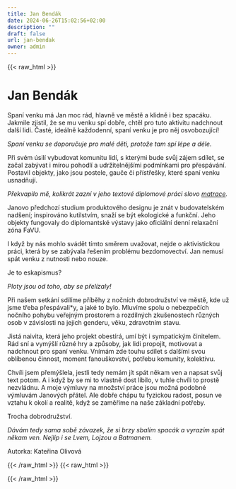 ```yaml
---
title: Jan Bendák
date: 2024-06-26T15:02:56+02:00
description: ""
draft: false
url: jan-bendak
owner: admin
---
```

{{< raw_html >}}
<h1 id="jan-bend&aacute;k">Jan Bend&aacute;k</h1>
<p class="MsoNormal">Span&iacute; venku m&aacute; Jan moc r&aacute;d, hlavně ve městě a klidně i bez spac&aacute;ku. Jakmile zjistil, že se mu venku sp&iacute; dobře, chtěl pro tuto aktivitu nadchnout dal&scaron;&iacute; lidi. Čast&eacute;, ide&aacute;lně každodenn&iacute;, span&iacute; venku je pro něj osvobozuj&iacute;c&iacute;!</p>
<p class="MsoNormal"><em>Span&iacute; venku se doporučuje pro mal&eacute; děti, protože tam sp&iacute; l&eacute;pe a d&eacute;le.</em></p>
<p class="MsoNormal">Při sv&eacute;m &uacute;sil&iacute; vybudovat komunitu lid&iacute;, s kter&yacute;mi bude svůj z&aacute;jem sd&iacute;let, se začal zab&yacute;vat i m&iacute;rou pohodl&iacute; a udržitelněj&scaron;&iacute;mi podm&iacute;nkami pro přesp&aacute;v&aacute;n&iacute;. Postavil objekty, jako jsou postele, gauče či př&iacute;stře&scaron;ky, kter&eacute; span&iacute; venku usnadňuj&iacute;.</p>
<p class="MsoNormal"><em>Překvapilo mě, kolikr&aacute;t zazn&iacute; v jeho textov&eacute; diplomov&eacute; pr&aacute;ci slovo <span style="text-decoration: underline;">matrace</span>.</em></p>
<p class="MsoNormal">Janovo předchoz&iacute; studium produktov&eacute;ho designu je zn&aacute;t v budovatelsk&eacute;m nad&scaron;en&iacute;; inspirov&aacute;no kutilstv&iacute;m, snaž&iacute; se b&yacute;t ekologick&eacute; a funkčn&iacute;. Jeho objekty fungovaly do diplomantsk&eacute; v&yacute;stavy jako ofici&aacute;ln&iacute; denn&iacute; relaxačn&iacute; z&oacute;na FaVU.</p>
<p class="MsoNormal">I když by n&aacute;s mohlo sv&aacute;dět t&iacute;mto směrem uvažovat, nejde o aktivistickou pr&aacute;ci, kter&aacute; by se zab&yacute;vala ře&scaron;en&iacute;m probl&eacute;mu bezdomovectv&iacute;. Jan nemus&iacute; sp&aacute;t venku z nutnosti nebo nouze.</p>
<p class="MsoNormal">Je to eskapismus?</p>
<p class="MsoNormal"><em>Ploty jsou od toho, aby se přel&iacute;zaly!</em></p>
<p class="MsoNormal">Při na&scaron;em setk&aacute;n&iacute; sd&iacute;l&iacute;me př&iacute;běhy z nočn&iacute;ch dobrodružstv&iacute; ve městě, kde už jsme třeba přesp&aacute;vali*y, a jak&eacute; to bylo. Mluv&iacute;me spolu o nebezpeč&iacute;ch nočn&iacute;ho pohybu veřejn&yacute;m prostorem a rozd&iacute;ln&yacute;ch zku&scaron;enostech různ&yacute;ch osob v z&aacute;vislosti na jejich genderu, věku, zdravotn&iacute;m stavu.</p>
<p class="MsoNormal">Jist&aacute; naivita, kter&aacute; jeho projekt obest&iacute;r&aacute;, um&iacute; b&yacute;t i sympatick&yacute;m činitelem. R&aacute;d sn&iacute; a vym&yacute;&scaron;l&iacute; různ&eacute; hry a způsoby, jak lidi propojit, motivovat a nadchnout pro span&iacute; venku. Vn&iacute;m&aacute;m zde touhu sd&iacute;let s dal&scaron;&iacute;mi svou obl&iacute;benou činnost, moment fanou&scaron;kovstv&iacute;, potřebu komunity, kolektivu.</p>
<p class="MsoNormal">Chv&iacute;li jsem přem&yacute;&scaron;lela, jestli tedy nem&aacute;m j&iacute;t sp&aacute;t někam ven a napsat svůj text potom. A i když by se mi to vlastně dost l&iacute;bilo, v tuhle chv&iacute;li to prostě nezvl&aacute;dnu. A moje v&yacute;mluvy na množstv&iacute; pr&aacute;ce jsou možn&aacute; podobn&eacute; v&yacute;mluv&aacute;m Janov&yacute;ch př&aacute;tel. Ale dobře ch&aacute;pu tu fyzickou radost, posun ve vztahu k okol&iacute; a realitě, když se zaměř&iacute;me na na&scaron;e z&aacute;kladn&iacute; potřeby.</p>
<p class="MsoNormal">Trocha dobrodružstv&iacute;.</p>
<p class="MsoNormal"><em>D&aacute;v&aacute;m tedy sama sobě z&aacute;vazek, že si brzy sbal&iacute;m spac&aacute;k a vyraz&iacute;m sp&aacute;t někam ven. Nejl&iacute;p i se Lvem, Lojzou a Batmanem.</em></p>
<p class="MsoNormal">Autorka: Kateřina Olivov&aacute;</p>
{{< /raw_html >}}
<!-- SECTION BREAK -->
{{< raw_html >}}

{{< /raw_html >}}
